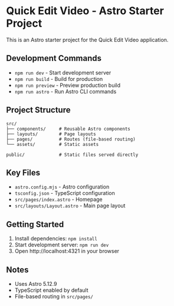 # Quick Edit Video - Astro Starter Project

This is an Astro starter project for the Quick Edit Video application.

## Development Commands

- `npm run dev` - Start development server
- `npm run build` - Build for production
- `npm run preview` - Preview production build
- `npm run astro` - Run Astro CLI commands

## Project Structure

```
src/
├── components/     # Reusable Astro components
├── layouts/        # Page layouts
├── pages/          # Routes (file-based routing)
└── assets/         # Static assets

public/             # Static files served directly
```

## Key Files

- `astro.config.mjs` - Astro configuration
- `tsconfig.json` - TypeScript configuration
- `src/pages/index.astro` - Homepage
- `src/layouts/Layout.astro` - Main page layout

## Getting Started

1. Install dependencies: `npm install`
2. Start development server: `npm run dev`
3. Open http://localhost:4321 in your browser

## Notes

- Uses Astro 5.12.9
- TypeScript enabled by default
- File-based routing in `src/pages/`